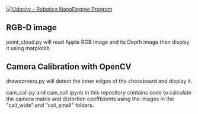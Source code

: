 [![Udacity - Robotics NanoDegree Program](https://s3-us-west-1.amazonaws.com/udacity-robotics/Extra+Images/RoboND_flag.png)](https://www.udacity.com/robotics)

## RGB-D image

point_cloud.py will read Apple RGB image and its Depth image then display it using matplotlib.

## Camera Calibration with OpenCV

drawcorners.py will detect the inner edges of the chessboard and display it.

cam_cali.py and cam_cali.ipynb in this repository contains code to calculate the camera matrix and distortion coefficients using the images in the "cali_wide" and "cali_small" folders.

